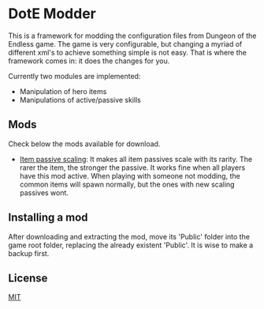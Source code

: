 # DotE Modder 
This is a framework for modding the configuration files from Dungeon of the Endless game. The game is very configurable, but changing a myriad of different xml's to achieve something simple is not easy. That is where the framework comes in: it does the changes for you.

Currently two modules are implemented: 
- Manipulation of hero items
- Manipulations of active/passive skills

## Mods
Check below the mods available for download.

- [Item passive scaling](https://github.com/miguelcjalmeida/DOTEModder/raw/master/Mod.ItemPassiveScaling/Download/Public.zip): It makes all item passives scale with its rarity. 
The rarer the item, the stronger the passive. It works fine when all players have this mod active. 
When playing with someone not modding, the common items will spawn normally, but the ones with new scaling passives wont.

## Installing a mod

After downloading and extracting the mod, move its 'Public' folder into the game root folder, replacing the already existent 'Public'. It is wise to make a backup first.

## License
[MIT](https://choosealicense.com/licenses/mit/)